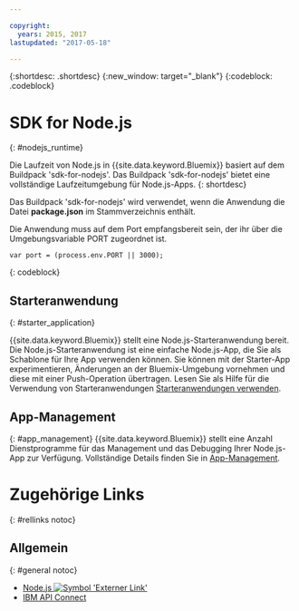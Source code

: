 ```yaml
---

copyright:
  years: 2015, 2017
lastupdated: "2017-05-18"

---
```


{:shortdesc: .shortdesc}
{:new_window: target="_blank"}
{:codeblock: .codeblock}


# SDK for Node.js
{: #nodejs_runtime}

Die Laufzeit von Node.js in {{site.data.keyword.Bluemix}} basiert auf dem Buildpack 'sdk-for-nodejs'.
Das Buildpack 'sdk-for-nodejs' bietet eine vollständige Laufzeitumgebung für Node.js-Apps.
{: shortdesc}

Das Buildpack 'sdk-for-nodejs' wird verwendet, wenn die Anwendung die Datei **package.json** im Stammverzeichnis enthält.

Die Anwendung muss auf dem Port empfangsbereit sein, der ihr über die Umgebungsvariable PORT zugeordnet ist.
```
var port = (process.env.PORT || 3000);
```
{: codeblock}

## Starteranwendung
{: #starter_application}

{{site.data.keyword.Bluemix}} stellt eine Node.js-Starteranwendung bereit.  Die Node.js-Starteranwendung ist eine einfache Node.js-App, die Sie als Schablone für Ihre App verwenden können. Sie können mit der Starter-App experimentieren, Änderungen an der Bluemix-Umgebung vornehmen und diese mit einer Push-Operation übertragen. Lesen Sie als Hilfe für die Verwendung von Starteranwendungen [Starteranwendungen verwenden](/docs/cfapps/starter_app_usage.html).

## App-Management
{: #app_management}
{{site.data.keyword.Bluemix}} stellt eine Anzahl Dienstprogramme für das Management und das Debugging Ihrer Node.js-App zur Verfügung.  Vollständige Details finden Sie in [App-Management](/docs/manageapps/app_mng.html).

# Zugehörige Links
{: #rellinks notoc}
## Allgemein
{: #general notoc}
* [Node.js ![Symbol 'Externer Link'](../../icons/launch-glyph.svg "Symbol 'Externer Link'")](https://nodejs.org)
* [IBM API Connect](https://strongloop.com/)
